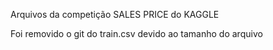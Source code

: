 Arquivos da competição SALES PRICE do KAGGLE

Foi removido o git do train.csv devido ao tamanho do arquivo